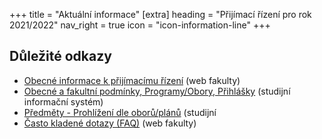 +++
title = "Aktuální informace"
[extra]
heading = "Přijímací řízení pro rok 2021/2022"
nav_right = true
icon = "icon-information-line"
+++

## Důležité odkazy

- [Obecné informace k přijímacímu řízení](https://pedf.cuni.cz/PEDF-1478.html) (web fakulty)
- [Obecné a fakultní podmínky, Programy/Obory, Přihlášky](https://is.cuni.cz/studium/prijimacky/index.php) (studijní informační systém)
- [Předměty - Prohlížení dle oborů/plánů](https://is.cuni.cz/studium/predmety/index.php?do=prohl&oborplan=&fak=11410&druh=&obor_mode=text&obor=) (studijní 
- [Často kladené dotazy (FAQ)](https://pedf.cuni.cz/PEDF-494.html) (web fakulty)



